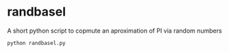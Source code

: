 # randbasel
A short python script to copmute an aproximation of PI via random numbers

`python randbasel.py`

